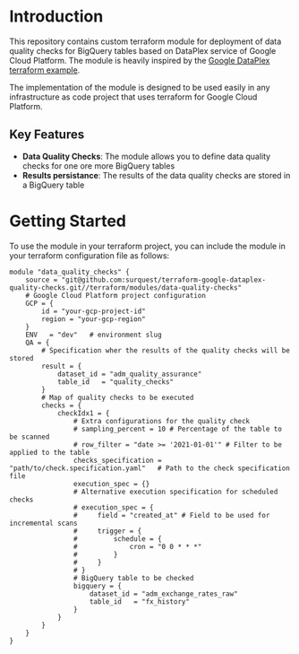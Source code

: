 # Introduction

This repository contains custom terraform module for deployment of data quality checks for BigQuery tables based on DataPlex service of Google Cloud Platform.
The module is heavily inspired by the [Google DataPlex terraform example](https://github.com/GoogleCloudPlatform/terraform-google-dataplex-auto-data-quality). 

The implementation of the module is designed to be used easily in any infrastructure as code project that uses terraform for Google Cloud Platform.

## Key Features

- **Data Quality Checks**: The module allows you to define data quality checks for one ore more BigQuery tables
- **Results persistance**: The results of the data quality checks are stored in a BigQuery table

# Getting Started

To use the module in your terraform project, you can include the module in your terraform configuration file as follows:

```hcl
module "data_quality_checks" {
    source = "git@github.com:surquest/terraform-google-dataplex-quality-checks.git//terraform/modules/data-quality-checks"
    # Google Cloud Platform project configuration 
    GCP = {
        id = "your-gcp-project-id"
        region = "your-gcp-region"
    }
    ENV   = "dev"   # environment slug
    QA = {
        # Specification wher the results of the quality checks will be stored
        result = {
            dataset_id = "adm_quality_assurance"
            table_id   = "quality_checks"
        }
        # Map of quality checks to be executed
        checks = {
            checkIdx1 = {
                # Extra configurations for the quality check
                # sampling_percent = 10 # Percentage of the table to be scanned
                # row_filter = "date >= '2021-01-01'" # Filter to be applied to the table
                checks_specification = "path/to/check.specification.yaml"   # Path to the check specification file
                execution_spec = {} 
                # Alternative execution specification for scheduled checks
                # execution_spec = {
                #     field = "created_at" # Field to be used for incremental scans
                #     trigger = {
                #         schedule = {
                #             cron = "0 0 * * *"
                #         }
                #     }
                # }
                # BigQuery table to be checked
                bigquery = {
                    dataset_id = "adm_exchange_rates_raw"
                    table_id   = "fx_history"
                }
            }
        }
    }
}
``` 